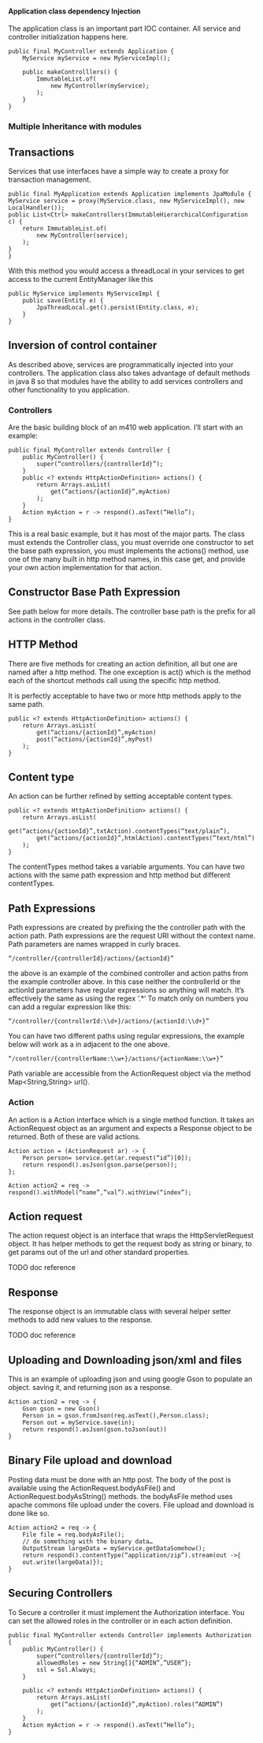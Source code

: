 #### Application class dependency Injection

The application class is an important part IOC container.  All service and controller
initialization happens here.

    public final MyController extends Application {
        MyService myService = new MyServiceImpl();

        public makeControlllers() {
            ImmutableList.of(
                new MyController(myService);
            );
        }
    }

### Multiple Inheritance with modules


## Transactions

Services that use interfaces have a simple way to create a proxy for transaction management.

    public final MyApplication extends Application implements JpaModule {
    MyService service = proxy(MyService.class, new MyServiceImpl(), new LocalHandler());
    public List<Ctrl> makeControllers(ImmutableHierarchicalConfiguration c) {
        return ImmutableList.of(
            new MyController(service);
        );
    }
    }

With this method you would access a threadLocal in your services to get access to the
current EntityManager like this

    public MyService implements MyServiceImpl {
        public save(Entity e) {
            JpaThreadLocal.get().persist(Entity.class, e);
        }
    }


## Inversion of control container

As described above, services are programmatically injected into your controllers.  The
application class also takes advantage of default methods in java 8 so that modules have
the ability to add services controllers and other functionality to you application.

### Controllers

Are the basic building block of an m410 web application.  I’ll start with an example:

    public final MyController extends Controller {
        public MyController() {
            super(“controllers/{controllerId}”);
        }
        public <? extends HttpActionDefinition> actions() {
            return Arrays.asList(
                get(“actions/{actionId}”,myAction)
            );
        }
        Action myAction = r -> respond().asText(“Hello”);
    }

This is a real basic example, but it has most of the major parts.  The class must extends the
Controller class, you must override one constructor to set the base path expression, you must
implements the actions() method, use one of the many built in http method names, in this case
get, and provide your own action implementation for that action.

## Constructor Base Path Expression

See path below for more details.  The controller base path is the prefix for all actions in
the controller class.

## HTTP Method

There are five methods for creating an action definition, all but one are named after a
http method.  The one exception is act() which is the method each of the shortcut methods call
using the specific http method.

It is perfectly acceptable to have two or more http methods apply to the same path.

    public <? extends HttpActionDefinition> actions() {
        return Arrays.asList(
            get(“actions/{actionId}”,myAction)
            post(“actions/{actionId}”,myPost)
        );
    }

## Content type

An action can be further refined by setting acceptable content types.

    public <? extends HttpActionDefinition> actions() {
        return Arrays.asList(
            get(“actions/{actionId}”,txtAction).contentTypes(“text/plain”),
            get(“actions/{actionId}”,htmlAction).contentTypes(“text/html”)
        );
    }

The contentTypes method takes a variable arguments.  You can have two actions with the same path
expression and http method but different contentTypes.

## Path Expressions
Path expressions are created by prefixing the the controller path with the action path.
Path expressions are the request URI without the context name.  Path parameters are names
wrapped in curly braces.

    “/controller/{controllerId}/actions/{actionId}”

the above is an example of the combined controller and action paths from the example
controller above.  In this case neither the controllerId or the actionId parameters have
regular expressions so anything will match.  It’s effectively the same as using the
regex ‘.*’  To match only on numbers you can add a regular expression like this:

    “/controller/{controllerId:\\d+}/actions/{actionId:\\d+}”

You can have two different paths using regular expressions, the example below will work
as a in adjacent to the one above.

    “/controller/{controllerName:\\w+}/actions/{actionName:\\w+}”

Path variable are accessible from the ActionRequest object via the method Map<String,String> url().

### Action

An action is a Action interface which is a single method function.  It takes an ActionRequest
object as an argument and expects a Response object to be returned.  Both of these are valid actions.

    Action action = (ActionRequest ar) -> {
        Person person= service.get(ar.request(“id”)[0]);
        return respond().asJson(gson.parse(person));
    };

    Action action2 = req -> respond().withModel(“name”,”val”).withView(“index”);


## Action request

The action request object is an interface that wraps the HttpServletRequest object.  It has helper
methods to get the request body as string or binary, to get params out of the url and other standard properties.

TODO doc reference

## Response

The response object is an immutable class with several helper setter methods to add new values to the response.

TODO  doc reference

## Uploading and Downloading json/xml and files

This is an example of uploading json and using google Gson to populate an object. saving it, and returning
json as a response.

    Action action2 = req -> {
        Gson gson = new Gson()
        Person in = gson.fromJson(req.asText(),Person.class);
        Person out = myService.save(in);
        return respond().asJson(gson.toJson(out))
    }

## Binary File upload and download

Posting data must be done with an http post.  The body of the post is available using the
ActionRequest.bodyAsFile() and ActionRequest.bodyAsString() methods.  the bodyAsFile method uses apache
commons file upload under the covers.  File upload and download is done like so.

    Action action2 = req -> {
        File file = req.bodyAsFile();
        // do something with the binary data…
        OutputStream largeData = myService.getDataSomehow();
        return respond().contentType(“application/zip”).stream(out ->{
        out.write(largeData)});
    }

## Securing Controllers

To Secure a controller it must implement the Authorization interface.  You can set the allowed roles
in the controller or in each action definition.

    public final MyController extends Controller implements Authorization {
        public MyController() {
            super(“controllers/{controllerId}”);
            allowedRoles = new String[]{“ADMIN”,”USER”};
            ssl = Ssl.Always;
        }

        public <? extends HttpActionDefinition> actions() {
            return Arrays.asList(
                get(“actions/{actionId}”,myAction).roles(“ADMIN”)
            );
        }
        Action myAction = r -> respond().asText(“Hello”);
    }
